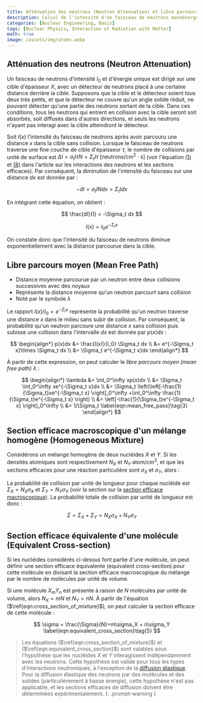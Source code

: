 ```yaml
---
title: Atténuation des neutrons (Neutron Attenuation) et libre parcours moyen (Mean Free Path)
description: Calcul de l'intensité d'un faisceau de neutrons monoénergétique en fonction de la distance traversée dans une cible, dérivation du libre parcours moyen des neutrons, et détermination des sections efficaces macroscopiques pour les mélanges homogènes et les molécules.
categories: [Nuclear Engineering, Basis]
tags: [Nuclear Physics, Interaction of Radiation with Matter]
math: true
image: /assets/img/atoms.webp
---
```


## Atténuation des neutrons (Neutron Attenuation)
Un faisceau de neutrons d'intensité $I_0$ et d'énergie unique est dirigé sur une cible d'épaisseur $X$, avec un détecteur de neutrons placé à une certaine distance derrière la cible. Supposons que la cible et le détecteur soient tous deux très petits, et que le détecteur ne couvre qu'un angle solide réduit, ne pouvant détecter qu'une partie des neutrons sortant de la cible. Dans ces conditions, tous les neutrons qui entrent en collision avec la cible seront soit absorbés, soit diffusés dans d'autres directions, et seuls les neutrons n'ayant pas interagi avec la cible atteindront le détecteur.

Soit $I(x)$ l'intensité du faisceau de neutrons après avoir parcouru une distance $x$ dans la cible sans collision. Lorsque le faisceau de neutrons traverse une fine couche de cible d'épaisseur $\tau$, le nombre de collisions par unité de surface est $\Delta I = \sigma_t I\tau N = \Sigma_t I\tau \ \text{[neutrons/cm}^2\cdot\text{s]}$ (voir l'équation [(1)](/posts/Neutron-Interactions-and-Cross-sections/#mjx-eqn%3Aeqn%3Amicroscopic_cross_section) et [(8)](/posts/Neutron-Interactions-and-Cross-sections/#mjx-eqn%3Aeqn%3Areaction_rate) dans l'article sur les interactions des neutrons et les sections efficaces). Par conséquent, la diminution de l'intensité du faisceau sur une distance $dx$ est donnée par :

$$ -dI = \sigma_t IN dx = \Sigma_t I dx \tag{1} $$

En intégrant cette équation, on obtient :

$$ \frac{dI}{I} = -\Sigma_t dx $$

$$ I(x) = I_0e^{-\Sigma_t x} \tag{2} $$

On constate donc que l'intensité du faisceau de neutrons diminue exponentiellement avec la distance parcourue dans la cible.

## Libre parcours moyen (Mean Free Path)
- Distance moyenne parcourue par un neutron entre deux collisions successives avec des noyaux
- Représente la distance moyenne qu'un neutron parcourt sans collision
- Noté par le symbole $\lambda$

Le rapport $I(x)/I_0=e^{-\Sigma_t x}$ représente la probabilité qu'un neutron traverse une distance $x$ dans le milieu sans subir de collision. Par conséquent, la probabilité qu'un neutron parcoure une distance $x$ sans collision puis subisse une collision dans l'intervalle $dx$ est donnée par $p(x)dx$ :

$$ \begin{align*}
p(x)dx &= \frac{I(x)}{I_0} \Sigma_t dx
\\ &= e^{-\Sigma_t x}\times \Sigma_t dx
\\ &= \Sigma_t e^{-\Sigma_t x}dx
\end{align*}
$$

À partir de cette expression, on peut calculer le *libre parcours moyen (mean free path)* $\lambda$ :

$$ \begin{align*}
\lambda &= \int_0^\infty xp(x)dx
\\ &= \Sigma_t \int_0^\infty xe^{-\Sigma_t x}dx
\\ &= \Sigma_t \left(\left[-\frac{1}{\Sigma_t}xe^{-\Sigma_t x} \right]_0^\infty +\int_0^\infty \frac{1}{\Sigma_t}e^{-\Sigma_t x} \right)
\\ &= \left[-\frac{1}{\Sigma_t}e^{-\Sigma_t x} \right]_0^\infty
\\ &= 1/\Sigma_t \label{eqn:mean_free_pass}\tag{3}
\end{align*}
$$

## Section efficace macroscopique d'un mélange homogène (Homogeneous Mixture)
Considérons un mélange homogène de deux nucléides $X$ et $Y$. Si les densités atomiques sont respectivement $N_X$ et $N_Y$ $\text{atom/cm}^3$, et que les sections efficaces pour une réaction particulière sont $\sigma_X$ et $\sigma_Y$, alors :

La probabilité de collision par unité de longueur pour chaque nucléide est $\Sigma_X=N_X\sigma_X$ et $\Sigma_Y=N_Y\sigma_Y$ (voir la section sur la [section efficace macroscopique](/posts/Neutron-Interactions-and-Cross-sections/#section-efficace-macroscopique-macroscopic-cross-section)). La probabilité totale de collision par unité de longueur est donc :

$$ \Sigma = \Sigma_X + \Sigma_Y = N_X\sigma_X + N_Y\sigma_Y \label{eqn:cross_section_of_mixture}\tag{4}$$

## Section efficace équivalente d'une molécule (Equivalent Cross-section)
Si les nucléides considérés ci-dessus font partie d'une molécule, on peut définir une section efficace équivalente (equivalent cross-section) pour cette molécule en divisant la section efficace macroscopique du mélange par le nombre de molécules par unité de volume.

Si une molécule $X_mY_n$ est présente à raison de $N$ molécules par unité de volume, alors $N_X=mN$ et $N_Y=nN$. À partir de l'équation ($\ref{eqn:cross_section_of_mixture}$), on peut calculer la section efficace de cette molécule :

$$ \sigma = \frac{\Sigma}{N}=m\sigma_X + n\sigma_Y \label{eqn:equivalent_cross_section}\tag{5} $$

> Les équations ($\ref{eqn:cross_section_of_mixture}$) et ($\ref{eqn:equivalent_cross_section}$) sont valables sous l'hypothèse que les nucléides $X$ et $Y$ interagissent indépendamment avec les neutrons. Cette hypothèse est valide pour tous les types d'interactions neutroniques, à l'exception de la [diffusion élastique](/posts/Neutron-Interactions-and-Cross-sections/#diffusion-élastique-elastic-scattering).
> Pour la diffusion élastique des neutrons par des molécules et des solides (particulièrement à basse énergie), cette hypothèse n'est pas applicable, et les sections efficaces de diffusion doivent être déterminées expérimentalement.
{: .prompt-warning }
